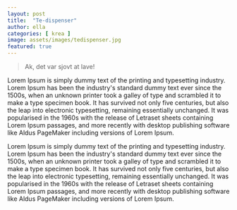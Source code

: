 ```yaml
---
layout: post
title:  "Te-dispenser"
author: ella
categories: [ krea ]
image: assets/images/tedispenser.jpg
featured: true
---
```

> Ak, det var sjovt at lave!

Lorem Ipsum is simply dummy text of the printing and typesetting industry. Lorem Ipsum has been the industry's standard dummy text ever since the 1500s, when an unknown printer took a galley of type and scrambled it to make a type specimen book. It has survived not only five centuries, but also the leap into electronic typesetting, remaining essentially unchanged. It was popularised in the 1960s with the release of Letraset sheets containing Lorem Ipsum passages, and more recently with desktop publishing software like Aldus PageMaker including versions of Lorem Ipsum.

Lorem Ipsum is simply dummy text of the printing and typesetting industry. Lorem Ipsum has been the industry's standard dummy text ever since the 1500s, when an unknown printer took a galley of type and scrambled it to make a type specimen book. It has survived not only five centuries, but also the leap into electronic typesetting, remaining essentially unchanged. It was popularised in the 1960s with the release of Letraset sheets containing Lorem Ipsum passages, and more recently with desktop publishing software like Aldus PageMaker including versions of Lorem Ipsum.
